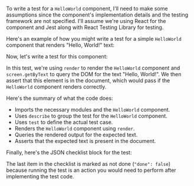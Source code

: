 To write a test for a `HelloWorld` component, I'll need to make some assumptions since the component's implementation details and the testing framework are not specified. I'll assume we're using React for the component and Jest along with React Testing Library for testing.

Here's an example of how you might write a test for a simple `HelloWorld` component that renders "Hello, World!" text:


Now, let's write a test for this component:


In this test, we're using `render` to render the `HelloWorld` component and `screen.getByText` to query the DOM for the text "Hello, World!". We then assert that this element is in the document, which would pass if the `HelloWorld` component renders correctly.

Here's the summary of what the code does:

- Imports the necessary modules and the `HelloWorld` component.
- Uses `describe` to group the test for the `HelloWorld` component.
- Uses `test` to define the actual test case.
- Renders the `HelloWorld` component using `render`.
- Queries the rendered output for the expected text.
- Asserts that the expected text is present in the document.

Finally, here's the JSON checklist block for the test:


The last item in the checklist is marked as not done (`"done": false`) because running the test is an action you would need to perform after implementing the test code.